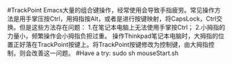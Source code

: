 #TrackPoint
Emacs大量的组合键操作，经常使用会导致手指疲劳。常见操作方法是用手掌压按Ctrl，用拇指按Alt，或者是进行按键映射，将CapsLock，Ctrl交换。但是这些方法存在问题： 
1.在笔记本电脑上无法使用手掌按Ctrl； 
2.小拇指的力量小，频繁操作会小拇指负担过重。 
操作Thinkpad笔记本电脑时，大拇指的位置正好落在TrackPoint按键上。将TrackPoint按键修改为控制键，由大拇指控制，则会改善这一问题。
#Have a try:
sudo sh mouseStart.sh

